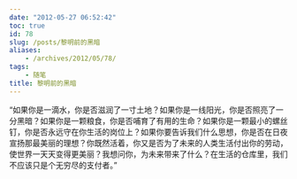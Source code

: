 ```yaml
---
date: "2012-05-27 06:52:42"
toc: true
id: 78
slug: /posts/黎明前的黑暗
aliases:
    - /archives/2012/05/78/
tags:
    - 随笔
title: 黎明前的黑暗
---
```


“如果你是一滴水，你是否滋润了一寸土地？如果你是一线阳光，你是否照亮了一分黑暗？如果你是一颗粮食，你是否哺育了有用的生命？如果你是一颗最小的螺丝钉，你是否永远守在你生活的岗位上？如果你要告诉我们什么思想，你是否在日夜宣扬那最美丽的理想？你既然活着，你又是否为了未来的人类生活付出你的劳动，使世界一天天变得更美丽？我想问你，为未来带来了什么？在生活的仓库里，我们不应该只是个无穷尽的支付者。”